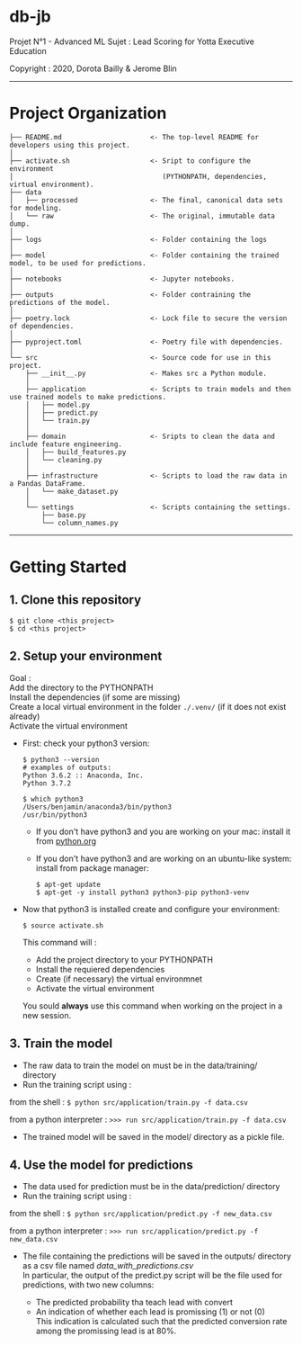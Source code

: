 # db-jb

Projet N°1 - Advanced ML
Sujet : Lead Scoring for Yotta Executive Education

Copyright : 2020, Dorota Bailly & Jerome Blin

___

# Project Organization


    ├── README.md                      <- The top-level README for developers using this project.
    │
    ├── activate.sh                    <- Sript to configure the environment
    │                                     (PYTHONPATH, dependencies, virtual environment).
    ├── data
    │   ├── processed                  <- The final, canonical data sets for modeling.
    │   └── raw                        <- The original, immutable data dump.
    │
    ├── logs                           <- Folder containing the logs
    │
    ├── model                          <- Folder containing the trained model, to be used for predictions. 
    │
    ├── notebooks                      <- Jupyter notebooks.
    │
    ├── outputs                        <- Folder contraining the predictions of the model.
    │
    ├── poetry.lock                    <- Lock file to secure the version of dependencies.
    │
    ├── pyproject.toml                 <- Poetry file with dependencies.
    │
    └── src                            <- Source code for use in this project.
        ├── __init__.py                <- Makes src a Python module.
        │
        ├── application                <- Scripts to train models and then use trained models to make predictions.
        │   ├── model.py
        │   ├── predict.py
        │   └── train.py
        │
        ├── domain                     <- Sripts to clean the data and include feature engineering.
        │   ├── build_features.py
        │   └── cleaning.py
        │
        ├── infrastructure             <- Scripts to load the raw data in a Pandas DataFrame.
        │   └── make_dataset.py
        │
        └── settings                   <- Scripts containing the settings.
            ├── base.py
            └── column_names.py

___

# Getting Started

## 1. Clone this repository

```
$ git clone <this project>
$ cd <this project>
```

## 2. Setup your environment

Goal :   
Add the directory to the PYTHONPATH  
Install the dependencies (if some are missing)  
Create a local virtual environment in the folder `./.venv/` (if it does not exist already)  
Activate the virtual environment  

- First: check your python3 version:

    ```
    $ python3 --version
    # examples of outputs:
    Python 3.6.2 :: Anaconda, Inc.
    Python 3.7.2

    $ which python3
    /Users/benjamin/anaconda3/bin/python3
    /usr/bin/python3
    ```

    - If you don't have python3 and you are working on your mac: install it from [python.org](https://www.python.org/downloads/)
    - If you don't have python3 and are working on an ubuntu-like system: install from package manager:

        ```
        $ apt-get update
        $ apt-get -y install python3 python3-pip python3-venv
        ```

- Now that python3 is installed create and configure your environment:

    ```
    $ source activate.sh
    ```
    
    This command will : 
    - Add the project directory to your PYTHONPATH
    - Install the requiered dependencies
    - Create (if necessary) the virtual environmnet
    - Activate the virtual environment

    You sould **always** use this command when working on the project in a new session. 


## 3. Train the model

- The raw data to train the model on must be in the data/training/ directory
- Run the training script using : 

from the shell :
    ```
    $ python src/application/train.py -f data.csv
    ```

from a python interpreter :
    ```
    >>> run src/application/train.py -f data.csv
    ```

- The trained model will be saved in the model/ directory as a pickle file. 


## 4. Use the model for predictions

- The data used for prediction must be in the data/prediction/ directory
- Run the training script using : 

from the shell :
    ```
    $ python src/application/predict.py -f new_data.csv
    ```

from a python interpreter :
    ```
    >>> run src/application/predict.py -f new_data.csv
    ```

- The file containing the predictions will be saved in the outputs/ directory as a csv file named *data_with_predictions.csv*  
In particular, the output of the predict.py script will be the file used for predictions, with two new columns:

    - The predicted probability tha teach lead with convert
    - An indication of whether each lead is promissing (1) or not (0)  
    This indication is calculated such that the predicted conversion rate among the promissing lead is at 80%.
